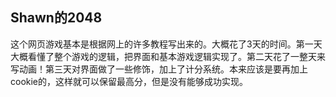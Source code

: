 ## Shawn的2048

这个网页游戏基本是根据网上的许多教程写出来的。大概花了3天的时间。第一天大概看懂了整个游戏的逻辑，把界面和基本游戏逻辑实现了。第二天花了一整天来写动画！第三天对界面做了一些修饰，加上了计分系统。本来应该是要再加上cookie的，这样就可以保留最高分，但是没有能够成功实现。